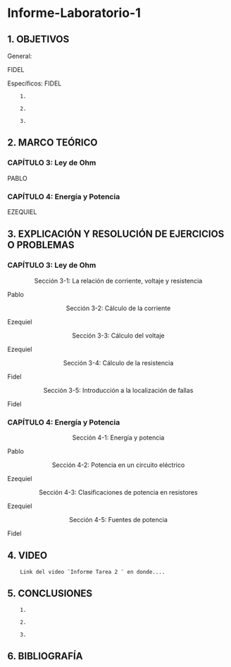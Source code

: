# Informe-Laboratorio-1

## 1. OBJETIVOS
 
General: 

FIDEL        

Específicos: FIDEL
 
        1. 
        
        2.
        
        3. 
        

## 2. MARCO TEÓRICO

### CAPÍTULO 3: Ley de Ohm

PABLO

### CAPÍTULO 4: Energía y Potencia

EZEQUIEL


## 3. EXPLICACIÓN Y RESOLUCIÓN DE EJERCICIOS O PROBLEMAS

### CAPÍTULO 3: Ley de Ohm

<p align=center> Sección 3-1: La relación de corriente, voltaje y resistencia

Pablo
 
<p align=center> Sección 3-2: Cálculo de la corriente

Ezequiel 
 
<p align=center> Sección 3-3: Cálculo del voltaje

Ezequiel
 
<p align=center> Sección 3-4: Cálculo de la resistencia

Fidel
 
<p align=center> Sección 3-5: Introducción a la localización de fallas

Fidel


### CAPÍTULO 4: Energía y Potencia

<p align=center> Sección 4-1: Energía y potencia

Pablo
 
<p align=center> Sección 4-2: Potencia en un circuito eléctrico

Ezequiel
 
<p align=center> Sección 4-3: Clasificaciones de potencia en resistores

Ezequiel
 
<p align=center> Sección 4-5: Fuentes de potencia

 Fidel
 
## 4. VIDEO

        Link del video ¨Informe Tarea 2 ¨ en donde....

## 5. CONCLUSIONES

        1.
        
        2.
        
        3.
        


## 6. BIBLIOGRAFÍA
